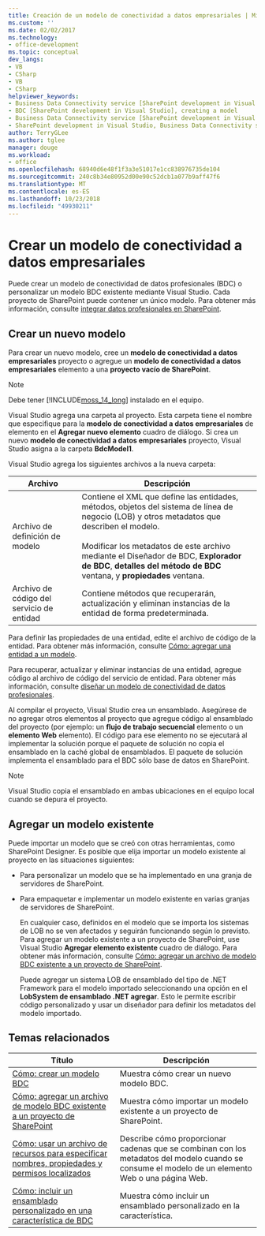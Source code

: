```yaml
---
title: Creación de un modelo de conectividad a datos empresariales | Microsoft Docs
ms.custom: ''
ms.date: 02/02/2017
ms.technology:
- office-development
ms.topic: conceptual
dev_langs:
- VB
- CSharp
- VB
- CSharp
helpviewer_keywords:
- Business Data Connectivity service [SharePoint development in Visual Studio], model
- BDC [SharePoint development in Visual Studio], creating a model
- Business Data Connectivity service [SharePoint development in Visual Studio], creating a model
- SharePoint development in Visual Studio, Business Data Connectivity service
author: TerryGLee
ms.author: tglee
manager: douge
ms.workload:
- office
ms.openlocfilehash: 68940d6e48f1f3a3e51017e1cc838976735de104
ms.sourcegitcommit: 240c8b34e80952d00e90c52dcb1a077b9aff47f6
ms.translationtype: MT
ms.contentlocale: es-ES
ms.lasthandoff: 10/23/2018
ms.locfileid: "49930211"
---
```

# <a name="create-a-business-data-connectivity-model"></a>Crear un modelo de conectividad a datos empresariales
  Puede crear un modelo de conectividad de datos profesionales (BDC) o personalizar un modelo BDC existente mediante Visual Studio. Cada proyecto de SharePoint puede contener un único modelo. Para obtener más información, consulte [integrar datos profesionales en SharePoint](../sharepoint/integrating-business-data-into-sharepoint.md).  
  
## <a name="create-a-new-model"></a>Crear un nuevo modelo
 Para crear un nuevo modelo, cree un **modelo de conectividad a datos empresariales** proyecto o agregue un **modelo de conectividad a datos empresariales** elemento a una **proyecto vacío de SharePoint**.  
  
> [!NOTE]  
>  Debe tener [!INCLUDE[moss_14_long](../sharepoint/includes/moss-14-long-md.md)] instalado en el equipo.  
  
 Visual Studio agrega una carpeta al proyecto. Esta carpeta tiene el nombre que especifique para la **modelo de conectividad a datos empresariales** de elemento en el **Agregar nuevo elemento** cuadro de diálogo. Si crea un nuevo **modelo de conectividad a datos empresariales** proyecto, Visual Studio asigna a la carpeta **BdcModel1**.  
  
 Visual Studio agrega los siguientes archivos a la nueva carpeta:  
  
|Archivo|Descripción|  
|----------|-----------------|  
|Archivo de definición de modelo|Contiene el XML que define las entidades, métodos, objetos del sistema de línea de negocio (LOB) y otros metadatos que describen el modelo.<br /><br /> Modificar los metadatos de este archivo mediante el Diseñador de BDC, **Explorador de BDC**, **detalles del método de BDC** ventana, y **propiedades** ventana.|  
|Archivo de código del servicio de entidad|Contiene métodos que recuperarán, actualización y eliminan instancias de la entidad de forma predeterminada.|  
  
 Para definir las propiedades de una entidad, edite el archivo de código de la entidad. Para obtener más información, consulte [Cómo: agregar una entidad a un modelo](../sharepoint/how-to-add-an-entity-to-a-model.md).  
  
 Para recuperar, actualizar y eliminar instancias de una entidad, agregue código al archivo de código del servicio de entidad. Para obtener más información, consulte [diseñar un modelo de conectividad de datos profesionales](../sharepoint/designing-a-business-data-connectivity-model.md).  
  
 Al compilar el proyecto, Visual Studio crea un ensamblado. Asegúrese de no agregar otros elementos al proyecto que agregue código al ensamblado del proyecto (por ejemplo: un **flujo de trabajo secuencial** elemento o un **elemento Web** elemento). El código para ese elemento no se ejecutará al implementar la solución porque el paquete de solución no copia el ensamblado en la caché global de ensamblados.  El paquete de solución implementa el ensamblado para el BDC sólo base de datos en SharePoint.  
  
> [!NOTE]  
>  Visual Studio copia el ensamblado en ambas ubicaciones en el equipo local cuando se depura el proyecto.  
  
## <a name="add-an-existing-model"></a>Agregar un modelo existente
 Puede importar un modelo que se creó con otras herramientas, como SharePoint Designer. Es posible que elija importar un modelo existente al proyecto en las situaciones siguientes:  
  
- Para personalizar un modelo que se ha implementado en una granja de servidores de SharePoint.  
  
- Para empaquetar e implementar un modelo existente en varias granjas de servidores de SharePoint.  
  
  En cualquier caso, definidos en el modelo que se importa los sistemas de LOB no se ven afectados y seguirán funcionando según lo previsto. Para agregar un modelo existente a un proyecto de SharePoint, use Visual Studio **Agregar elemento existente** cuadro de diálogo. Para obtener más información, consulte [Cómo: agregar un archivo de modelo BDC existente a un proyecto de SharePoint](../sharepoint/how-to-add-an-existing-bdc-model-file-to-a-sharepoint-project.md).  
  
  Puede agregar un sistema LOB de ensamblado del tipo de .NET Framework para el modelo importado seleccionando una opción en el **LobSystem de ensamblado .NET agregar**. Esto le permite escribir código personalizado y usar un diseñador para definir los metadatos del modelo importado.  
  
## <a name="related-topics"></a>Temas relacionados
  
|Título|Descripción|  
|-----------|-----------------|  
|[Cómo: crear un modelo BDC](../sharepoint/how-to-create-a-bdc-model.md)|Muestra cómo crear un nuevo modelo BDC.|  
|[Cómo: agregar un archivo de modelo BDC existente a un proyecto de SharePoint](../sharepoint/how-to-add-an-existing-bdc-model-file-to-a-sharepoint-project.md)|Muestra cómo importar un modelo existente a un proyecto de SharePoint.|  
|[Cómo: usar un archivo de recursos para especificar nombres, propiedades y permisos localizados](../sharepoint/how-to-use-a-resource-file-to-specify-localized-names-properties-and-permissions.md)|Describe cómo proporcionar cadenas que se combinan con los metadatos del modelo cuando se consume el modelo de un elemento Web o una página Web.|  
|[Cómo: incluir un ensamblado personalizado en una característica de BDC](../sharepoint/how-to-include-a-custom-assembly-in-a-bdc-feature.md)|Muestra cómo incluir un ensamblado personalizado en la característica.|  
  
 
